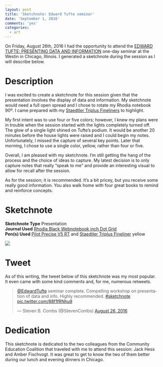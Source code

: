 ```yaml
---
layout: post
title: 'Sketchnote: Edward Tufte seminar'
date: 'September 1, 2016'
comments: 'yes'
categories:
  - art
---
```


On Friday, August 26th, 2016 I had the opportunity to attend the [EDWARD TUFTE: PRESENTING DATA AND INFORMATION][1] one-day seminar at the Westin in Chicago, Illinois. I generated a sketchnote during the session as I will describe below.

# Description
I was excited to create a sketchnote for this session given that the presentation involves the display of data and information. My sketchnote would need a full open spread and I chose to rotate my Rhodia notebook 90º. I came prepared with my [Staedtler Triplus Fineliners][2] to highlight.

My first intent was to use four or five colors; however, I knew my plans were in trouble when the session started with the lights completely turned off. The glow of a single light shined on Tufte’s podium. It would be another 20 minutes before the house lights were raised and I could begin my notes. Unfortunately, I missed the capture of several key points. Later that morning, I chose to use a single color, yellow, rather than four or five.

Overall, I am pleased with my sketchnote. I’m still getting the hang of the process and the choice of ideas to capture. My latest decision is to only capture notes that really “speak to me” and provide an interesting visual to allow for recall after the session.

As for the session; it is recommended. It’s a bit pricey, but you receive some really good information. You also walk home with four great books to remind and reinforce concepts.

# Sketchnote

**Sketchnote Type** Presentation  
**Journal Used** [Rhodia Black Webnotebook inch Dot Grid][3]  
**Pen(s) Used** [Pilot Precise V5 RT][4] and [Staedtler Triplus Fineliner][5] yellow

![][image-1]

# Tweet
As of this writing, the tweet below of this sketchnote was my most popular. It even came with some kind comments and, for me, numerous retweets.

<blockquote class="twitter-tweet" data-lang="en"><p lang="en" dir="ltr"><a href="https://twitter.com/EdwardTufte">@EdwardTufte</a> seminar complete. Compelling workshop on presentation of data and info. Highly recommended. <a href="https://twitter.com/hashtag/sketchnote?src=hash">#sketchnote</a> <a href="https://t.co/88f1fRNhu9">pic.twitter.com/88f1fRNhu9</a></p>&mdash; Steven B. Combs (@StevenCombs) <a href="https://twitter.com/StevenCombs/status/769284114394611712">August 26, 2016</a></blockquote>
<script async src="//platform.twitter.com/widgets.js" charset="utf-8"></script>

# Dedication
This sketchnote is dedicated to the two colleagues from the Community Education Coalition that traveled with me to attend this session: Jack Hess and Amber Fischvogt. It was great to get to know the two of them better during our lunch and evening dinners in Chicago.

[1]:	https://www.edwardtufte.com/tufte/courses
[2]:	http://www.stevencombs.com/art/2015/03/20/staedtler-triplus-fineliner-review.html
[3]:	http://amzn.to/2c5gouJ
[4]:	http://amzn.to/2bRNBLp
[5]:	http://amzn.to/2c5O8Z0

[image-1]:	https://lh3.googleusercontent.com/30C0zW-GZsw78PFR2WV_RsiZyt9bs6NhS9gJY31knlOnWP40H0NwAx8LGpya0z65WUP4_ZCqvnRCxIKC2c_F93LFj1uwjexOH9YUVAxEGDF3ziLul2ixU1NtoZHp10DFZd0_Qmf6FSKPSgUabqJmjCaopDXDR-46mlJ8mgAWr37wfzCtyRnuxqRWILUBve6NcRgyMllxeMF6cg4UIuMb1Vw0OpOQNjLifstZtAfUkY9NiFmPLP8W1xtTVdeWbQpTupoSNFXWoLxtEmX_BHdz-EtVxJh11TS0mDipA3QFq-TiF-hV9b5dyfsee7Wiu-68PeM-yvEqS5AF8Fj4IJcJIclltQ_sDp9udCiAFosN5EtBO5Lk7J24fkvJ8SLS6SP1HSPY9j3379MBCh70Xsdw9Q-lHq74tq_s1x5jh8_3qRVZDn2i35PHq9MHgmIqO-wAdv5MvNajLsaIWlBmPEKw78Iv4u85_zQlH5iALBtBeGH9fYck7uZUsLpG3UkAZomCFUKpvvQHiMhbrfwTkAHk_gJawsuWTbBZnCT6KByQYJTbfogAfSgaxZkULvb8Jebd67EZi4Sa4T7vVJtK2K926jJEjYGe7uzwmgsJofZD-UeWvqaw9g=w741-h961-no